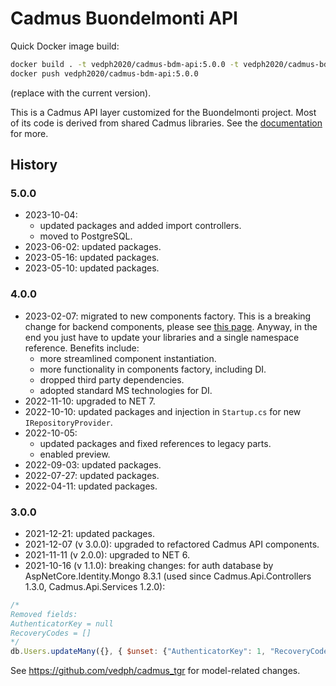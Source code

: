 # Cadmus Buondelmonti API

Quick Docker image build:

```bash
docker build . -t vedph2020/cadmus-bdm-api:5.0.0 -t vedph2020/cadmus-bdm-api:latest
docker push vedph2020/cadmus-bdm-api:5.0.0
```

(replace with the current version).

This is a Cadmus API layer customized for the Buondelmonti project. Most of its code is derived from shared Cadmus libraries. See the [documentation](https://github.com/vedph/cadmus_doc/blob/master/api/creating.md) for more.

## History

### 5.0.0

- 2023-10-04:
  - updated packages and added import controllers.
  - moved to PostgreSQL.
- 2023-06-02: updated packages.
- 2023-05-16: updated packages.
- 2023-05-10: updated packages.

### 4.0.0

- 2023-02-07: migrated to new components factory. This is a breaking change for backend components, please see [this page](https://myrmex.github.io/overview/cadmus/dev/history/#2023-02-01---backend-infrastructure-upgrade). Anyway, in the end you just have to update your libraries and a single namespace reference. Benefits include:
  - more streamlined component instantiation.
  - more functionality in components factory, including DI.
  - dropped third party dependencies.
  - adopted standard MS technologies for DI.
- 2022-11-10: upgraded to NET 7.
- 2022-10-10: updated packages and injection in `Startup.cs` for new `IRepositoryProvider`.
- 2022-10-05:
  - updated packages and fixed references to legacy parts.
  - enabled preview.
- 2022-09-03: updated packages.
- 2022-07-27: updated packages.
- 2022-04-11: updated packages.

### 3.0.0

- 2021-12-21: updated packages.
- 2021-12-07 (v 3.0.0): upgraded to refactored Cadmus API components.
- 2021-11-11 (v 2.0.0): upgraded to NET 6.
- 2021-10-16 (v 1.1.0): breaking changes: for auth database by AspNetCore.Identity.Mongo 8.3.1 (used since Cadmus.Api.Controllers 1.3.0, Cadmus.Api.Services 1.2.0):

```js
/*
Removed fields:
AuthenticatorKey = null
RecoveryCodes = []
*/
db.Users.updateMany({}, { $unset: {"AuthenticatorKey": 1, "RecoveryCodes": 1} });
```

See <https://github.com/vedph/cadmus_tgr> for model-related changes.
